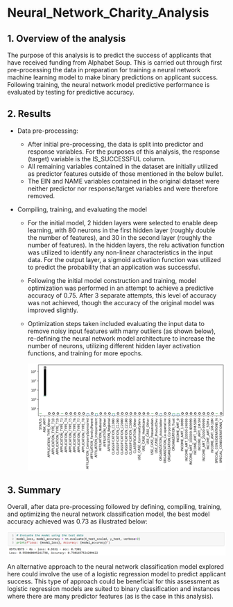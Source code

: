 # Neural_Network_Charity_Analysis



## 1. Overview of the analysis

The purpose of this analysis is to predict the success of applicants that have received funding from Alphabet Soup. This is carried out through first pre-processing the data in preparation for training a neural network machine learning model to make binary predictions on applicant success. Following training, the neural network model predictive performance is evaluated by testing for predictive accuracy.



## 2. Results

* Data pre-processing:

  * After initial pre-processing, the data is split into predictor and response variables. For the purposes of this analysis, the response (target) variable is the IS_SUCCESSFUL column.
  * All remaining variables contained in the dataset are initially utilized as predictor features outside of those mentioned in the below bullet.
  * The EIN and NAME variables contained in the original dataset were neither predictor nor response/target variables and were therefore removed.

* Compiling, training, and evaluating the model

  * For the initial model, 2 hidden layers were selected to enable deep learning, with 80 neurons in the first hidden layer (roughly double the number of features), and 30 in the second layer (roughly the number of features). In the hidden layers, the relu activation function was utilized to identify any non-linear characteristics in the input data. For the output layer, a sigmoid activation function was utilized to predict the probability that an application was successful.

  * Following the initial model construction and training, model optimization was performed in an attempt to achieve a predictive accuracy of 0.75. After 3 separate attempts, this level of accuracy was not achieved, though the accuracy of the original model was improved slightly.

  * Optimization steps taken included evaluating the input data to remove noisy input features with many outliers (as shown below), re-defining the neural network model architecture to increase the number of neurons, utilizing different hidden layer activation functions, and training for more epochs.

    ![FeatureExamination](images/FeatureExamination.PNG)



## 3. Summary

Overall, after data pre-processing followed by defining, compiling, training, and optimizing the neural network classification model, the best model accuracy achieved was 0.73 as illustrated below:

![BestModel](images/BestModel.PNG)

An alternative approach to the neural network classification model explored here could involve the use of a logistic regression model to predict applicant success. This type of approach could be beneficial for this assessment as logistic regression models are suited to binary classification and instances where there are many predictor features (as is the case in this analysis).

